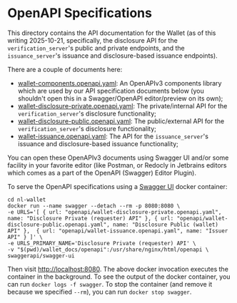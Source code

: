 # OpenAPI Specifications

This directory contains the API documentation for the Wallet (as of this writing
2025-10-21, specifically, the disclosure API for the `verification_server`'s
public and private endpoints, and the `issuance_server`'s issuance and
disclosure-based issuance endpoints).

There are a couple of documents here:

  * [wallet-components.openapi.yaml](../openapi/wallet-components.openapi.yaml):
    An OpenAPIv3 components library which are used by our API specification
    documents below (you shouldn't open this in a Swagger/OpenAPI editor/preview
    on its own);
  * [wallet-disclosure-private.openapi.yaml](../openapi/wallet-disclosure-private.openapi.yaml):
    The private/internal API for the `verification_server`'s disclosure
    functionality;
  * [wallet-disclosure-public.openapi.yaml](../openapi/wallet-disclosure-public.openapi.yaml):
    The public/external API for the `verification_server`'s disclosure
    functionality;
  * [wallet-issuance.openapi.yaml](../openapi/wallet-issuance.openapi.yaml):
    The API for the `issuance_server`'s issuance and disclosure-based issuance
    functionality;

You can open these OpenAPIv3 documents using Swagger UI and/or some facility in
your favorite editor (like Postman, or Redocly in Jetbrains editors which comes
as a part of the OpenAPI (Swagger) Editor Plugin).

To serve the OpenAPI specifications using a [Swagger UI][1] docker container:

```shell
cd nl-wallet
docker run --name swagger --detach --rm -p 8080:8080 \
-e URLS='[ { url: "openapi/wallet-disclosure-private.openapi.yaml", name: "Disclosure Private (requester) API" }, { url: "openapi/wallet-disclosure-public.openapi.yaml", name: "Disclosure Public (wallet) API" },  { url: "openapi/wallet-issuance.openapi.yaml", name: "Issuer API" } ]' \
-e URLS_PRIMARY_NAME='Disclosure Private (requester) API' \
-v "$(pwd)/wallet_docs/openapi":/usr/share/nginx/html/openapi \
swaggerapi/swagger-ui
```

Then visit [http://localhost:8080](http://localhost:8080). The above docker
invocation executes the container in the background. To see the output of the
docker container, you can run `docker logs -f swagger`. To stop the container
(and remove it because we specified `--rm`), you can run `docker stop swagger`.

[1]: https://github.com/swagger-api/swagger-ui
